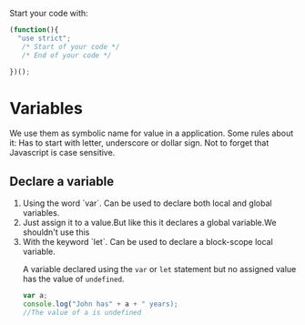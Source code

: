 Start your code with:

```javascript
(function(){
  "use strict";
   /* Start of your code */
   /* End of your code */

})();
```

<h1>Variables</h1>

We use them as symbolic name for value in a application.
Some rules about it: Has to start with letter, underscore or dollar sign.
Not to forget that Javascript is case sensitive.

<h2>Declare a variable</h2>

<ol>
<li>Using the word `var`. Can be used to declare both local and global variables.</li>
<li>Just assign it to a value.But like this it declares a global variable.We shouldn't use this</li>
<li>With the keyword `let`. Can be used to declare a block-scope local variable.
</li>

A variable declared using the `var` or `let` statement but no assigned value has the value of `undefined`.

```javascript
var a;
console.log("John has" + a + " years);
//The value of a is undefined
```
